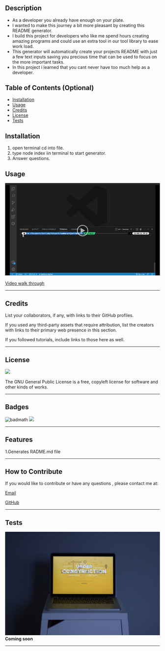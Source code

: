 # <Your-Project-Title>

## Description

- As a developer you already have enough on your plate.
- I wanted to make this journey a bit more pleasant by creating this README generator.
- I build this project for developers who like me spend hours creating amazing programs and could use an extra tool in our tool library to ease work load.
- This generator will automatically create your projects README with just a few text inputs  saving you precious time  that can be used  to focus on the more important tasks.
- In this project i learned that you cant never have too much help as a developer.

## Table of Contents (Optional)



- [Installation](#installation)
- [Usage](#usage)
- [Credits](#credits)
- [License](#license)
- [Tests](#tests)

## Installation

1. open terminal cd into file.
2. type node index iin terminal to start generator.
3. Answer questions.


## Usage

![](./Develop/assets/screen-readme.png)

[Video walk through](https://drive.google.com/file/d/14SFx4VZ8BJ3vkFNyQt7hL2w81JjsWIME/view)

---
## Credits

List your collaborators, if any, with links to their GitHub profiles.

If you used any third-party assets that require attribution, list the creators with links to their primary web presence in this section.

If you followed tutorials, include links to those here as well.

---
## License

![](https://img.shields.io/badge/lisence-GNU-orange.svg)

The GNU General Public License is a free, copyleft license for software and other kinds of works.

---
## Badges

![badmath](https://img.shields.io/github/languages/top/lernantino/badmath)
![](https://img.shields.io/badge/Language-Node.Js-green.svg)


---
## Features

1.Generates RADME.md file

---
## How to Contribute

If you would like to contribute or have any questions , please contact me at:

[Email](moraadrian510@icloud.com)

[GitHub](https://github.com/moraadrian510)

---
## Tests

![](./Develop/assets/webfactory-ltd-NoOrDKxUfzo-unsplash.jpg)
**Coming soon**


---
